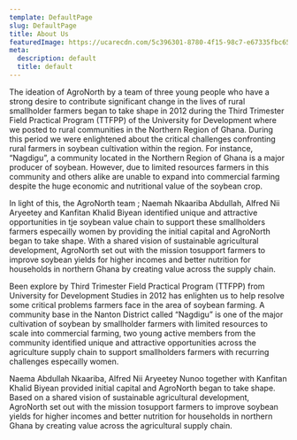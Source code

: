 ```yaml
---
template: DefaultPage
slug: DefaultPage
title: About Us
featuredImage: https://ucarecdn.com/5c396301-8780-4f15-98c7-e67335fbc658/
meta:
  description: default
  title: default
---
```


The ideation of AgroNorth by a team of three young people who have a strong desire to contribute significant change in the lives of rural smallholder farmers began to take shape in 2012 during the Third Trimester Field Practical Program (TTFPP) of the University for Development where we posted to rural communities in the Northern Region of Ghana. During this period we were enlightened about the critical challenges confronting rural farmers in soybean cultivation within the region. For instance, “Nagdigu”, a community located in the Northern Region of Ghana is a major producer of soybean. However, due to limited resources farmers in this community and others alike are unable to expand into commercial farming despite the huge economic and nutritional value of the soybean crop.

In light of this, the AgroNorth team ; Naemah Nkaariba Abdullah, Alfred Nii Aryeetey and Kanfitan Khalid Biyean identified unique and attractive opportunities in tje soybean value chain to support these smallholders farmers especailly women by providing the initial capital and AgroNorth began to take shape. With a shared vision of sustainable agricultural development, AgroNorth set out with the mission tosupport farmers to improve soybean yields for higher incomes and better nutrition for households in northern Ghana by creating value across the supply chain.

Been explore by Third Trimester Field Practical Program (TTFPP) from University for Development Studies in 2012 has enlighten us to help resolve some critical problems farmers face in the area of soybean farming. A community base in the Nanton District called “Nagdigu” is one of the major cultivation of soybean by smallholder farmers with limited resources to scale into commercial farming, two young active members from the community identified unique and attractive opportunities across the agriculture supply chain to support smallholders farmers with recurring challenges especailly women.

Naema Abdullah Nkaariba, Alfred Nii Aryeetey Nunoo together with Kanfitan Khalid Biyean provided initial capital and AgroNorth began to take shape. Based on a shared vision of sustainable agricultural development, AgroNorth set out with the mission tosupport farmers to improve soybean yields for higher incomes and better nutrition for households in northern Ghana by creating value across the agricultural supply chain.
